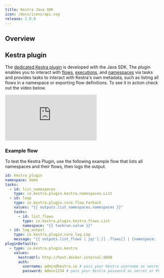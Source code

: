 ```yaml
---
title: Kestra Java SDK
icon: /docs/icons/api.svg
release: 1.0.0
---
```


## Overview

## Kestra plugin

The [dedicated Kestra plugin](/plugins/plugin-kestra) is developed with the Java SDK. The plugin enables you to interact with [flows](/plugins/plugin-kestra/kestra-flows), [executions](/plugins/plugin-kestra/kestra-executions), and [namespaces](/plugins/plugin-kestra/kestra-namespaces) via tasks and provides tasks to interact with Kestra's own metadata, such as listing all flows in a namespace or exporting flow definitions. To see it in action check out the video below.

<div class="video-container">
  <iframe src="https://www.youtube.com/embed/RkVugo8wD80?si=6sPClrNQ1z3fehsd" title="YouTube video player" frameborder="0" allow="accelerometer; autoplay; clipboard-write; encrypted-media; gyroscope; picture-in-picture; web-share" referrerpolicy="strict-origin-when-cross-origin" allowfullscreen></iframe>
</div>

### Example flow

To test the Kestra Plugin, use the following example flow that lists all namespaces and their flows, then logs the output.

```yaml
id: kestra_plugin
namespace: demo
tasks:
  - id: list_namespaces
    type: io.kestra.plugin.kestra.namespaces.List
  - id: loop
    type: io.kestra.plugin.core.flow.ForEach
    values: "{{ outputs.list_namespaces.namespaces }}"
    tasks:
      - id: list_flows
        type: io.kestra.plugin.kestra.flows.List
        namespace: "{{ taskrun.value }}"
  - id: log_output
    type: io.kestra.plugin.core.log.Log
    message: "{{ outputs.list_flows | jq('[.[] .flows[] | {namespace: .namespace, id: .id}]') | first }}"
pluginDefaults:
  - type: io.kestra.plugin.kestra
    values:
      kestraUrl: http://host.docker.internal:8080
      auth:
        username: admin@kestra.io # pass your Kestra username as secret or KV pair
        password: Admin1234 # pass your Kestra password as secret or KV pair
```
